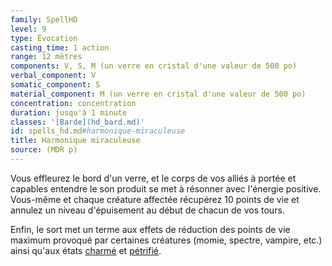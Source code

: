 ```yaml
---
family: SpellHD
level: 9
type: Évocation
casting_time: 1 action
range: 12 mètres
components: V, S, M (un verre en cristal d'une valeur de 500 po)
verbal_component: V
somatic_component: S
material_component: M (un verre en cristal d'une valeur de 500 po)
concentration: concentration
duration: jusqu'à 1 minute
classes: '[Barde](hd_bard.md)'
id: spells_hd.md#harmonique-miraculeuse
title: Harmonique miraculeuse
source: (MDR p)
---
```


Vous effleurez le bord d'un verre, et le corps de vos alliés à portée et capables entendre le son produit se met à résonner avec l'énergie positive. Vous-même et chaque créature affectée récupérez 10 points de vie et annulez un niveau d'épuisement au début de chacun de vos tours.

Enfin, le sort met un terme aux effets de réduction des points de vie maximum provoqué par certaines créatures (momie, spectre, vampire, etc.) ainsi qu'aux états [charmé](hd_conditions_charme.md) et [pétrifié](hd_conditions_petrifie.md).

